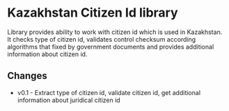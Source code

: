 Kazakhstan Citizen Id library
=============================

Library provides ability to work with citizen id which is used in Kazakhstan. It checks type of citizen id, validates 
control checksum according algorithms that fixed by government documents and provides additional information about 
citizen id.

Changes
-------
- v0.1 - Extract type of citizen id, validate citizen id, get additional information about juridical citizen id